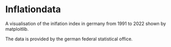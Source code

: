 # Inflationdata
A visualisation of the inlfation index in germany from 1991 to 2022 shown by matploitlib.

The data is provided by the german federal statistical office.
